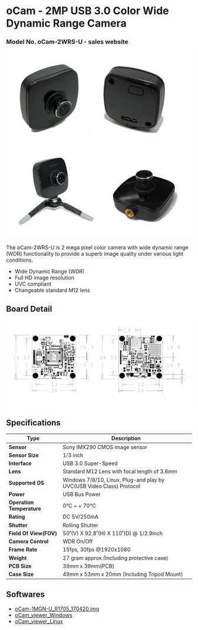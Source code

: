 # oCam - 2MP USB 3.0 Color Wide Dynamic Range Camera
### Model No. oCam-2WRS-U - sales website

![ScreenShot](../../images/oCam-2WRS-U.png)
![ScreenShot](../../images/oCam-2WRS-U_tripod.png)

The oCam-2WRS-U is 2 mega pixel color camera with wide dynamic range (WDR) functionality to provide a superb image quality under various light conditions.
* Wide Dynamic Range (WDR)
* Full HD image resolution
* UVC compliant
* Changeable standard M12 lens

## Board Detail
![ScreenShot](../../images/oCam-2WRS-U_layout.png)


## Specifications
Type | Description |
------|------|
**Sensor** | Sony IMX290 CMOS image sensor |
**Sensor Size** | 1/3 inch |
**Interface** | USB 3.0 Super-Speed |
**Lens** | Standard M12 Lens with focal length of 3.6mm | 
**Supported OS** | Windows 7/8/10, Linux, Plug-and play by UVC(USB Video Class) Protocol | 
**Power** | USB Bus Power | 
**Operation Temperature** | 0°C ~ + 70°C |
**Rating** | DC 5V/250mA |
**Shutter** | Rolling Shutter |
**Field Of View(FOV)** | 50˚(V) X 92.8˚(H) X 110˚(D) @ 1/2.9inch |
**Camera Control** | WDR On/Off | 
**Frame Rate** | 15fps, 30fps @1920x1080 | 
**Weight** | 27 gram approx.(Including protective case) | 
**PCB Size** | 39mm x 39mm(PCB) | 
**Case Size** | 49mm x 53mm x 20mm (Including Tripod Mount) |

## Softwares
* [oCam-1MGN-U_R1705_170420.img](../../Firmware)
* [oCam_viewer_Windows](../../Software/oCam-viewer_Win)
* [oCam_viewer_Linux](../../Software/oCam_viewer_Linux)
